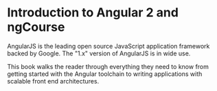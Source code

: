 # Introduction to Angular 2 and ngCourse

AngularJS is the leading open source JavaScript application framework backed by Google. The "1.x" version of AngularJS is in wide use.

This book walks the reader through everything they need to know from getting started with the Angular toolchain to writing applications with scalable front end architectures.